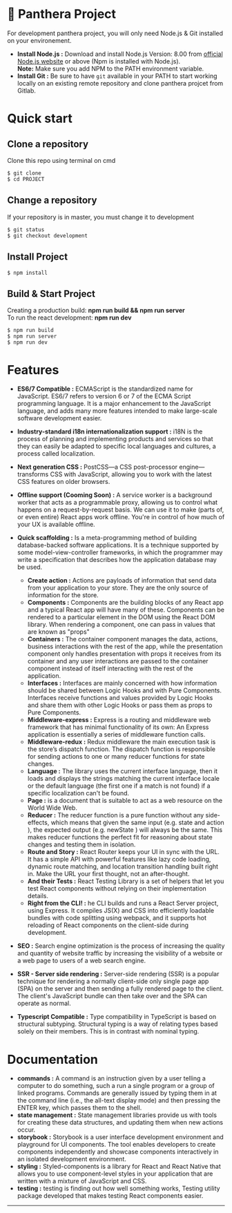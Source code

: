 # :green_book: Panthera Project

For development panthera project, you will only need Node.js & Git installed on your environement.

* **Install Node.js :** Download and install Node.js Version: 8.00 from [official Node.js website](http://nodejs.org/) or above (Npm is installed with Node.js). <br/>
**Note:** Make sure you add NPM to the PATH environment variable.
* **Install Git :** Be sure to have `git` available in your PATH to start working locally on an existing remote repository and clone panthera projcet from Gitlab.

# Quick start
## Clone a repository
Clone this repo using terminal on cmd

    $ git clone
    $ cd PROJECT

## Change a repository
If your repository is in master, you must change it to development

    $ git status
    $ git checkout development


## Install Project

    $ npm install


## Build & Start Project
Creating a production build: **npm run build && npm run server** <br/>
To run the react development: **npm run dev**

    $ npm run build
    $ npm run server
    $ npm run dev


# Features
* **ES6/7 Compatible :** ECMAScript is the standardized name for JavaScript. ES6/7 refers to version 6 or 7 of the ECMA Script programming language. It is a major enhancement to the JavaScript language, and adds many more features intended to make large-scale software development easier.
* **Industry-standard i18n internationalization support :** i18N is the process of planning and implementing products and services so that they can easily be adapted to specific local languages and cultures, a process called localization.
* **Next generation CSS :** PostCSS—a CSS post-processor engine—transforms CSS with JavaScript, allowing you to work with the latest CSS features on older browsers.
* **Offline support (Cooming Soon) :** A service worker is a background worker that acts as a programmable proxy, allowing us to control what happens on a request-by-request basis. We can use it to make (parts of, or even entire) React apps work offline. You're in control of how much of your UX is available offline.
* **Quick scaffolding :** Is a meta-programming method of building database-backed software applications. It is a technique supported by some model-view-controller frameworks, in which the programmer may write a specification that describes how the application database may be used. 
    - **Create action :** Actions are payloads of information that send data from your application to your store. They are the only source of information for the store.
    - **Components :** Components are the building blocks of any React app and a typical React app will have many of these. Components can be rendered to a particular element in the DOM using the React DOM library. When rendering a component, one can pass in values that are known as "props"
    - **Containers :** The container component manages the data, actions, business interactions with the rest of the app, while the presentation component only handles presentation with props it receives from its container and any user interactions are passed to the container component instead of itself interacting with the rest of the application.
    - **Interfaces :** Interfaces are mainly concerned with how information should be shared between Logic Hooks and with Pure Components. Interfaces receive functions and values provided by Logic Hooks and share them with other Logic Hooks or pass them as props to Pure Components.
    - **Middleware-express :** Express is a routing and middleware web framework that has minimal functionality of its own: An Express application is essentially a series of middleware function calls.
    - **Middleware-redux :** Redux middleware the main execution task is the store’s dispatch function. The dispatch function is responsible for sending actions to one or many reducer functions for state changes. 
    - **Language :** The library uses the current interface language, then it loads and displays the strings matching the current interface locale or the default language (the first one if a match is not found) if a specific localization can't be found.
    - **Page :** is a document that is suitable to act as a web resource on the World Wide Web.
    - **Reducer :** The reducer function is a pure function without any side-effects, which means that given the same input (e.g. state and action ), the expected output (e.g. newState ) will always be the same. This makes reducer functions the perfect fit for reasoning about state changes and testing them in isolation.
    - **Route and Story :** React Router keeps your UI in sync with the URL. It has a simple API with powerful features like lazy code loading, dynamic route matching, and location transition handling built right in. Make the URL your first thought, not an after-thought.
    - **And their Tests :** React Testing Library is a set of helpers that let you test React components without relying on their implementation details.
    - **Right from the CLI! :** he CLI builds and runs a React Server project, using Express. It compiles JS(X) and CSS into efficiently loadable bundles with code splitting using webpack, and it supports hot reloading of React components on the client-side during development.

* **SEO :** Search engine optimization is the process of increasing the quality and quantity of website traffic by increasing the visibility of a website or a web page to users of a web search engine.
* **SSR - Server side rendering :** Server-side rendering (SSR) is a popular technique for rendering a normally client-side only single page app (SPA) on the server and then sending a fully rendered page to the client. The client's JavaScript bundle can then take over and the SPA can operate as normal.
* **Typescript Compatible :** Type compatibility in TypeScript is based on structural subtyping. Structural typing is a way of relating types based solely on their members. This is in contrast with nominal typing.

# Documentation
* **commands :** A command is an instruction given by a user telling a computer to do something, such a run a single program or a group of linked programs. Commands are generally issued by typing them in at the command line (i.e., the all-text display mode) and then pressing the ENTER key, which passes them to the shell.
* **state management :** State management libraries provide us with tools for creating these data structures, and updating them when new actions occur.
* **storybook :** Storybook is a user interface development environment and playground for UI components. The tool enables developers to create components independently and showcase components interactively in an isolated development environment.
* **styling :** Styled-components is a library for React and React Native that allows you to use component-level styles in your application that are written with a mixture of JavaScript and CSS.
* **testing :** testing is finding out how well something works, Testing utility package developed that makes testing React components easier. 
---

